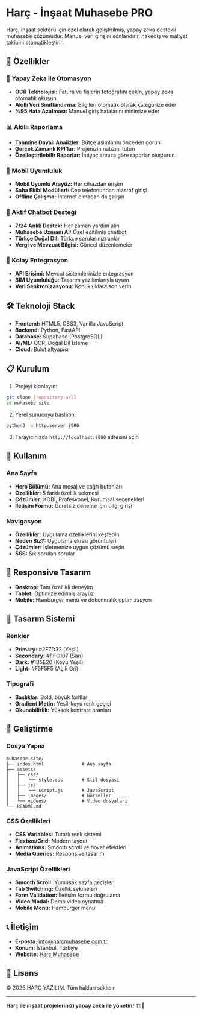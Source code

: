 # Harç - İnşaat Muhasebe PRO

Harç, inşaat sektörü için özel olarak geliştirilmiş, yapay zeka destekli muhasebe çözümüdür. Manuel veri girişini sonlandırır, hakediş ve maliyet takibini otomatikleştirir.

## 🚀 Özellikler

### 🤖 Yapay Zeka ile Otomasyon
- **OCR Teknolojisi:** Fatura ve fişlerin fotoğrafını çekin, yapay zeka otomatik okusun
- **Akıllı Veri Sınıflandırma:** Bilgileri otomatik olarak kategorize eder
- **%95 Hata Azalması:** Manuel giriş hatalarını minimize eder

### 📊 Akıllı Raporlama
- **Tahmine Dayalı Analizler:** Bütçe aşımlarını önceden görün
- **Gerçek Zamanlı KPI'lar:** Projenizin nabzını tutun
- **Özelleştirilebilir Raporlar:** İhtiyaçlarınıza göre raporlar oluşturun

### 📱 Mobil Uyumluluk
- **Mobil Uyumlu Arayüz:** Her cihazdan erişim
- **Saha Ekibi Modülleri:** Cep telefonundan masraf girişi
- **Offline Çalışma:** İnternet olmadan da çalışın

### 🤖 Aktif Chatbot Desteği
- **7/24 Anlık Destek:** Her zaman yardım alın
- **Muhasebe Uzmanı AI:** Özel eğitilmiş chatbot
- **Türkçe Doğal Dil:** Türkçe sorularınızı anlar
- **Vergi ve Mevzuat Bilgisi:** Güncel düzenlemeler

### 🔗 Kolay Entegrasyon
- **API Erişimi:** Mevcut sistemlerinizle entegrasyon
- **BIM Uyumluluğu:** Tasarım yazılımlarıyla uyum
- **Veri Senkronizasyonu:** Kopukluklara son verin

## 🛠️ Teknoloji Stack

- **Frontend:** HTML5, CSS3, Vanilla JavaScript
- **Backend:** Python, FastAPI
- **Database:** Supabase (PostgreSQL)
- **AI/ML:** OCR, Doğal Dil İşleme
- **Cloud:** Bulut altyapısı

## 📋 Kurulum

1. Projeyi klonlayın:
```bash
git clone [repository-url]
cd muhasebe-site
```

2. Yerel sunucuyu başlatın:
```bash
python3 -m http.server 8000
```

3. Tarayıcınızda `http://localhost:8000` adresini açın

## 🎯 Kullanım

### Ana Sayfa
- **Hero Bölümü:** Ana mesaj ve çağrı butonları
- **Özellikler:** 5 farklı özellik sekmesi
- **Çözümler:** KOBİ, Profesyonel, Kurumsal seçenekleri
- **İletişim Formu:** Ücretsiz deneme için bilgi girişi

### Navigasyon
- **Özellikler:** Uygulama özelliklerini keşfedin
- **Neden Biz?:** Uygulama ekran görüntüleri
- **Çözümler:** İşletmenize uygun çözümü seçin
- **SSS:** Sık sorulan sorular

## 📱 Responsive Tasarım

- **Desktop:** Tam özellikli deneyim
- **Tablet:** Optimize edilmiş arayüz
- **Mobile:** Hamburger menü ve dokunmatik optimizasyon

## 🎨 Tasarım Sistemi

### Renkler
- **Primary:** #2E7D32 (Yeşil)
- **Secondary:** #FFC107 (Sarı)
- **Dark:** #1B5E20 (Koyu Yeşil)
- **Light:** #F5F5F5 (Açık Gri)

### Tipografi
- **Başlıklar:** Bold, büyük fontlar
- **Gradient Metin:** Yeşil-koyu renk geçişi
- **Okunabilirlik:** Yüksek kontrast oranları

## 🔧 Geliştirme

### Dosya Yapısı
```
muhasebe-site/
├── index.html              # Ana sayfa
├── assets/
│   ├── css/
│   │   └── style.css       # Stil dosyası
│   ├── js/
│   │   └── script.js       # JavaScript
│   ├── images/             # Görseller
│   └── videos/             # Video dosyaları
└── README.md
```

### CSS Özellikleri
- **CSS Variables:** Tutarlı renk sistemi
- **Flexbox/Grid:** Modern layout
- **Animations:** Smooth scroll ve hover efektleri
- **Media Queries:** Responsive tasarım

### JavaScript Özellikleri
- **Smooth Scroll:** Yumuşak sayfa geçişleri
- **Tab Switching:** Özellik sekmeleri
- **Form Validation:** İletişim formu doğrulama
- **Video Modal:** Demo video oynatma
- **Mobile Menu:** Hamburger menü

## 📞 İletişim

- **E-posta:** info@harcmuhasebe.com.tr
- **Konum:** İstanbul, Türkiye
- **Website:** [Harç Muhasebe](http://localhost:8000)

## 📄 Lisans

© 2025 HARÇ YAZILIM. Tüm hakları saklıdır.

---

**Harç ile inşaat projelerinizi yapay zeka ile yönetin!** 🏗️🤖
